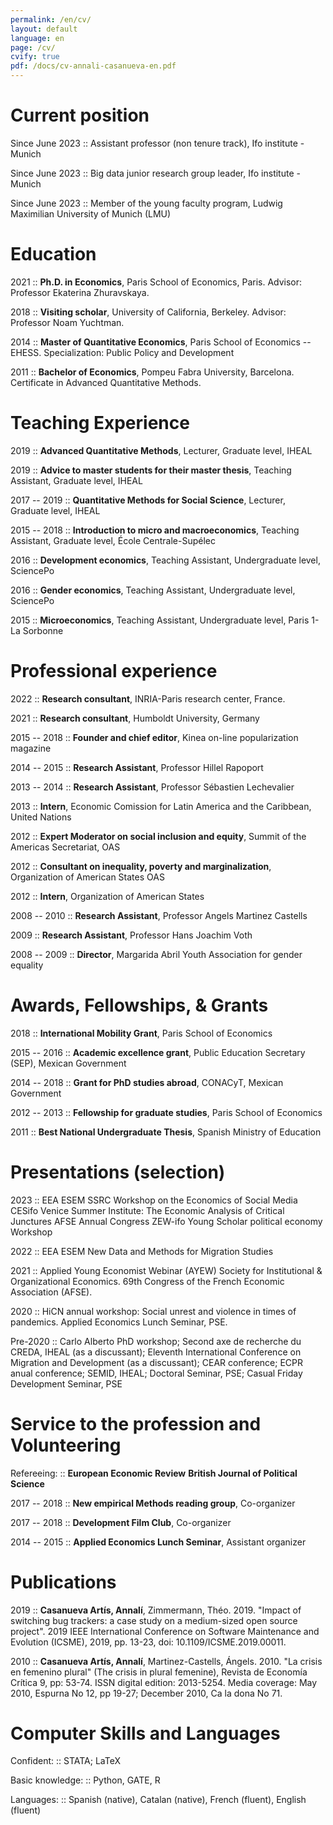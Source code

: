 ```yaml
---
permalink: /en/cv/
layout: default
language: en
page: /cv/
cvify: true
pdf: /docs/cv-annali-casanueva-en.pdf
---
```


Current position
================

Since June 2023 :: Assistant professor (non tenure track), Ifo institute - Munich 

Since June 2023 :: Big data junior research group leader, Ifo institute - Munich

Since June 2023 :: Member of the young faculty program, Ludwig Maximilian University of Munich (LMU)

Education
=========

2021 :: **Ph.D. in Economics**, Paris School of Economics, Paris. Advisor: Professor Ekaterina Zhuravskaya.

2018 :: **Visiting scholar**, University of California, Berkeley. Advisor: Professor Noam Yuchtman.

2014 :: **Master of Quantitative Economics**, Paris School of Economics -- EHESS. Specialization: Public Policy and Development

2011 :: **Bachelor of Economics**, Pompeu Fabra University, Barcelona. Certificate in Advanced Quantitative Methods.

Teaching Experience
===================

2019 :: **Advanced Quantitative Methods**, Lecturer, Graduate level, IHEAL

2019 :: **Advice to master students for their master thesis**, Teaching Assistant, Graduate level, IHEAL

2017 -- 2019 :: **Quantitative Methods for Social Science**, Lecturer, Graduate level, IHEAL

2015 -- 2018 :: **Introduction to micro and macroeconomics**, Teaching Assistant, Graduate level, École Centrale-Supélec

2016 :: **Development economics**, Teaching Assistant, Undergraduate level, SciencePo

2016 :: **Gender economics**, Teaching Assistant, Undergraduate level, SciencePo

2015 :: **Microeconomics**, Teaching Assistant, Undergraduate level, Paris 1-La Sorbonne

Professional experience
=======================

2022 :: **Research consultant**, INRIA-Paris research center, France.

2021 :: **Research consultant**, Humboldt University, Germany

2015 -- 2018 :: **Founder and chief editor**, Kinea on-line popularization magazine

2014 -- 2015 :: **Research Assistant**, Professor Hillel Rapoport

2013 -- 2014 :: **Research Assistant**, Professor Sébastien Lechevalier

2013 :: **Intern**, Economic Comission for Latin America and the Caribbean, United Nations

2012 :: **Expert Moderator on social inclusion and equity**, Summit of the Americas Secretariat, OAS

2012 :: **Consultant on inequality, poverty and marginalization**, Organization of American States OAS

2012 :: **Intern**, Organization of American States

2008 -- 2010 :: **Research Assistant**, Professor Angels Martinez Castells

2009 :: **Research Assistant**, Professor Hans Joachim Voth

2008 -- 2009 :: **Director**, Margarida Abril Youth Association for gender equality



Awards, Fellowships, & Grants
=============================

2018 :: **International Mobility Grant**, Paris School of Economics

2015 -- 2016 :: **Academic excellence grant**, Public Education Secretary (SEP), Mexican Government

2014 -- 2018 :: **Grant for PhD studies abroad**, CONACyT, Mexican Government

2012 -- 2013 :: **Fellowship for graduate studies**, Paris School of Economics

2011 :: **Best National Undergraduate Thesis**, Spanish Ministry of Education


Presentations (selection)
========================

2023 :: EEA ESEM 
SSRC Workshop on the Economics of Social Media
CESifo Venice Summer Institute: The Economic Analysis of Critical Junctures
AFSE Annual Congress
ZEW-ifo Young Scholar political economy Workshop

2022 :: EEA ESEM
New Data and Methods for Migration Studies

2021 :: Applied Young Economist Webinar (AYEW)
Society for Institutional & Organizational Economics.
69th Congress of the French Economic Association (AFSE).

2020 :: HiCN annual workshop: Social unrest and violence in times of pandemics.
Applied Economics Lunch Seminar, PSE.

Pre-2020 :: Carlo Alberto PhD workshop; Second axe de recherche du CREDA, IHEAL (as a discussant);
Eleventh International Conference on Migration and Development (as a discussant); CEAR
conference; ECPR anual conference; SEMID, IHEAL; Doctoral Seminar, PSE; Casual Friday
Development Seminar, PSE


Service to the profession and Volunteering
==========================================

Refereeing: :: **European Economic Review** **British Journal of Political Science**

2017 -- 2018 :: **New empirical Methods reading group**, Co-organizer

2017 -- 2018 :: **Development Film Club**, Co-organizer

2014 -- 2015 :: **Applied Economics Lunch Seminar**, Assistant organizer

Publications
============

2019 :: **Casanueva Artís, Annalí**, Zimmermann, Théo. 2019. "Impact of switching bug trackers: a case study on a medium-sized open source project". 2019 IEEE International Conference on Software Maintenance and Evolution (ICSME), 2019, pp. 13-23, doi: 10.1109/ICSME.2019.00011.

2010 :: **Casanueva Artís, Annalí**, Martinez-Castells, Ángels. 2010. "La crisis en femenino plural" (The crisis in plural femenine), Revista de Economía Crítica 9, pp: 53-74. ISSN digital edition: 2013-5254. Media coverage: May 2010, Espurna No 12, pp 19-27; December 2010, Ca la dona No 71.

Computer Skills and Languages
=============================

Confident: :: STATA; LaTeX

Basic knowledge: :: Python, GATE, R

Languages: :: Spanish (native), Catalan (native), French (fluent), English (fluent)
